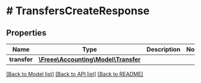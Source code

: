 # # TransfersCreateResponse

## Properties

Name | Type | Description | Notes
------------ | ------------- | ------------- | -------------
**transfer** | [**\Freee\Accounting\Model\Transfer**](Transfer.md) |  | 

[[Back to Model list]](../../README.md#documentation-for-models) [[Back to API list]](../../README.md#documentation-for-api-endpoints) [[Back to README]](../../README.md)


